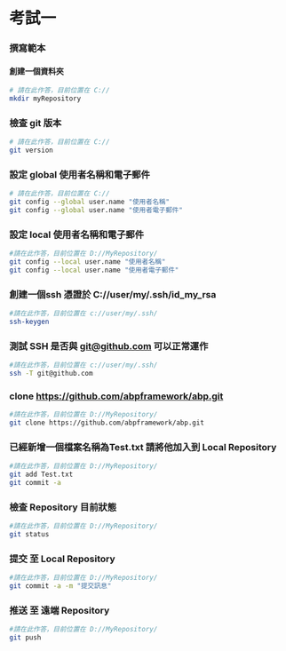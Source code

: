 # 考試一


### 撰寫範本
#### 創建一個資料夾
``` bash
# 請在此作答，目前位置在 C://
mkdir myRepository
```

### 檢查 git 版本

``` bash
# 請在此作答，目前位置在 C://
git version
```

### 設定 global 使用者名稱和電子郵件
``` bash
# 請在此作答，目前位置在 C://
git config --global user.name "使用者名稱"
git config --global user.name "使用者電子郵件"
```

### 設定 local 使用者名稱和電子郵件
``` bash
#請在此作答，目前位置在 D://MyRepository/
git config --local user.name "使用者名稱"
git config --local user.name "使用者電子郵件"
````

### 創建一個ssh 憑證於 C://user/my/.ssh/id_my_rsa
``` bash
#請在此作答，目前位置在 c://user/my/.ssh/
ssh-keygen
````

### 測試 SSH 是否與 git@github.com 可以正常運作
``` bash
#請在此作答，目前位置在 c://user/my/.ssh/
ssh -T git@github.com
````

### clone https://github.com/abpframework/abp.git
``` bash
#請在此作答，目前位置在 D://MyRepository/
git clone https://github.com/abpframework/abp.git
````

### 已經新增一個檔案名稱為Test.txt 請將他加入到 Local Repository
``` bash
#請在此作答，目前位置在 D://MyRepository/
git add Test.txt
git commit -a
````

### 檢查 Repository 目前狀態
``` bash
#請在此作答，目前位置在 D://MyRepository/
git status
````

### 提交 至 Local Repository
``` bash
#請在此作答，目前位置在 D://MyRepository/
git commit -a -m "提交訊息"
````

### 推送 至 遠端 Repository
``` bash
#請在此作答，目前位置在 D://MyRepository/
git push  
````

